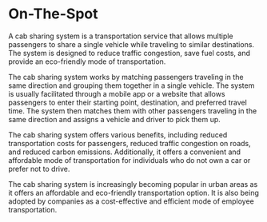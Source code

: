 # On-The-Spot
A cab sharing system is a transportation service that allows multiple passengers to share a single vehicle while traveling to similar destinations. The system is designed to reduce traffic congestion, save fuel costs, and provide an eco-friendly mode of transportation.

The cab sharing system works by matching passengers traveling in the same direction and grouping them together in a single vehicle. The system is usually facilitated through a mobile app or a website that allows passengers to enter their starting point, destination, and preferred travel time. The system then matches them with other passengers traveling in the same direction and assigns a vehicle and driver to pick them up.

The cab sharing system offers various benefits, including reduced transportation costs for passengers, reduced traffic congestion on roads, and reduced carbon emissions. Additionally, it offers a convenient and affordable mode of transportation for individuals who do not own a car or prefer not to drive.

The cab sharing system is increasingly becoming popular in urban areas as it offers an affordable and eco-friendly transportation option. It is also being adopted by companies as a cost-effective and efficient mode of employee transportation.
